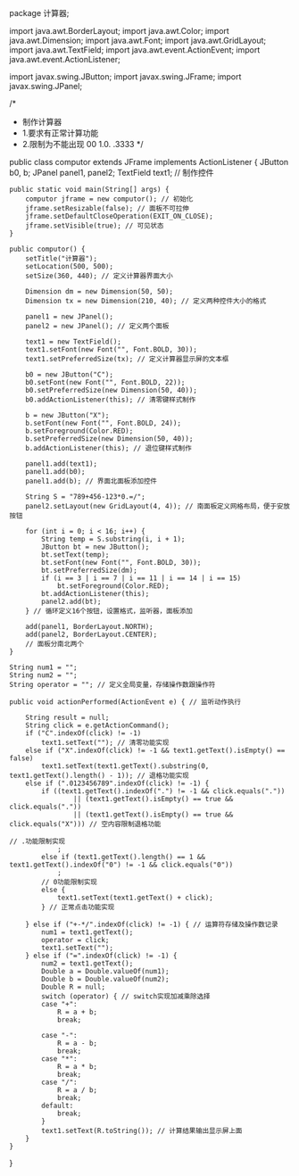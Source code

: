 package 计算器;

import java.awt.BorderLayout;
import java.awt.Color;
import java.awt.Dimension;
import java.awt.Font;
import java.awt.GridLayout;
import java.awt.TextField;
import java.awt.event.ActionEvent;
import java.awt.event.ActionListener;

import javax.swing.JButton;
import javax.swing.JFrame;
import javax.swing.JPanel;

/*
 * 制作计算器
 * 1.要求有正常计算功能
 * 2.限制为不能出现 00 1.0.  .3333 
 */

public class computor extends JFrame implements ActionListener {
	JButton b0, b;
	JPanel panel1, panel2;
	TextField text1; // 制作控件

	public static void main(String[] args) {
		computor jframe = new computor(); // 初始化
		jframe.setResizable(false); // 面板不可拉伸
		jframe.setDefaultCloseOperation(EXIT_ON_CLOSE);
		jframe.setVisible(true); // 可见状态
	}

	public computor() {
		setTitle("计算器");
		setLocation(500, 500);
		setSize(360, 440); // 定义计算器界面大小

		Dimension dm = new Dimension(50, 50);
		Dimension tx = new Dimension(210, 40); // 定义两种控件大小的格式

		panel1 = new JPanel();
		panel2 = new JPanel(); // 定义两个面板

		text1 = new TextField();
		text1.setFont(new Font("", Font.BOLD, 30));
		text1.setPreferredSize(tx); // 定义计算器显示屏的文本框

		b0 = new JButton("C");
		b0.setFont(new Font("", Font.BOLD, 22));
		b0.setPreferredSize(new Dimension(50, 40));
		b0.addActionListener(this); // 清零键样式制作

		b = new JButton("X");
		b.setFont(new Font("", Font.BOLD, 24));
		b.setForeground(Color.RED);
		b.setPreferredSize(new Dimension(50, 40));
		b.addActionListener(this); // 退位键样式制作

		panel1.add(text1);
		panel1.add(b0);
		panel1.add(b); // 界面北面板添加控件

		String S = "789+456-123*0.=/";
		panel2.setLayout(new GridLayout(4, 4)); // 南面板定义网格布局，便于安放按钮

		for (int i = 0; i < 16; i++) {
			String temp = S.substring(i, i + 1);
			JButton bt = new JButton();
			bt.setText(temp);
			bt.setFont(new Font("", Font.BOLD, 30));
			bt.setPreferredSize(dm);
			if (i == 3 | i == 7 | i == 11 | i == 14 | i == 15)
				bt.setForeground(Color.RED);
			bt.addActionListener(this);
			panel2.add(bt);
		} // 循环定义16个按钮，设置格式，监听器，面板添加

		add(panel1, BorderLayout.NORTH);
		add(panel2, BorderLayout.CENTER);
		// 面板分南北两个
	}

	String num1 = "";
	String num2 = "";
	String operator = ""; // 定义全局变量，存储操作数跟操作符

	public void actionPerformed(ActionEvent e) { // 监听动作执行

		String result = null;
		String click = e.getActionCommand();
		if ("C".indexOf(click) != -1)
			text1.setText(""); // 清零功能实现
		else if ("X".indexOf(click) != -1 && text1.getText().isEmpty() == false)
			text1.setText(text1.getText().substring(0, text1.getText().length() - 1)); // 退格功能实现
		else if (".0123456789".indexOf(click) != -1) {
			if ((text1.getText().indexOf(".") != -1 && click.equals("."))
					|| (text1.getText().isEmpty() == true && click.equals("."))
					|| (text1.getText().isEmpty() == true && click.equals("X"))) // 空内容限制退格功能
																					// .功能限制实现
				;
			else if (text1.getText().length() == 1 && text1.getText().indexOf("0") != -1 && click.equals("0"))
				;
			// 0功能限制实现
			else {
				text1.setText(text1.getText() + click);
			} // 正常点击功能实现

		} else if ("+-*/".indexOf(click) != -1) { // 运算符存储及操作数记录
			num1 = text1.getText();
			operator = click;
			text1.setText("");
		} else if ("=".indexOf(click) != -1) {
			num2 = text1.getText();
			Double a = Double.valueOf(num1);
			Double b = Double.valueOf(num2);
			Double R = null;
			switch (operator) { // switch实现加减乘除选择
			case "+":
				R = a + b;
				break;

			case "-":
				R = a - b;
				break;
			case "*":
				R = a * b;
				break;
			case "/":
				R = a / b;
				break;
			default:
				break;
			}
			text1.setText(R.toString()); // 计算结果输出显示屏上面
		}
	}

}
